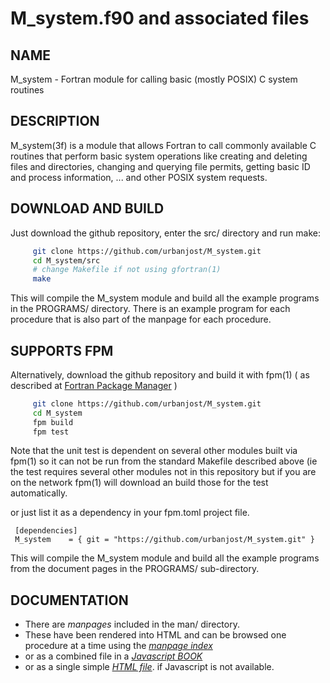 # M_system.f90 and associated files

## NAME

   M_system - Fortran module for calling basic (mostly POSIX) C system routines

## DESCRIPTION

M_system(3f) is a module that allows Fortran to call commonly available C
routines that perform basic system operations like creating and deleting
files and directories, changing and querying file permits, getting basic
ID and process information, ... and other POSIX system requests.


## DOWNLOAD AND BUILD
Just download the github repository, enter the src/ directory and run make:

```bash
     git clone https://github.com/urbanjost/M_system.git
     cd M_system/src
     # change Makefile if not using gfortran(1)
     make
```
This will compile the M_system module and build all the example programs
in the PROGRAMS/ directory. There is an example program for each procedure
that is also part of the manpage for each procedure.

## SUPPORTS FPM

Alternatively, download the github repository and
build it with fpm(1) ( as described at [Fortran Package
Manager](https://github.com/fortran-lang/fpm) )

```bash
     git clone https://github.com/urbanjost/M_system.git
     cd M_system
     fpm build
     fpm test
```

Note that the unit test is dependent on several other modules built via
fpm(1) so it can not be run from the standard Makefile described above
(ie the test requires several other modules not in this repository but
if you are on the network fpm(1) will download an build those for the
test automatically.

or just list it as a dependency in your fpm.toml project file.

     [dependencies]
     M_system    = { git = "https://github.com/urbanjost/M_system.git" }

This will compile the M_system module and build all the example programs from
the document pages in the PROGRAMS/ sub-directory.

## DOCUMENTATION

 + There are *manpages* included in the man/ directory. 
 + These have been rendered into HTML and can be browsed one procedure at a time
   using the
   [*manpage index*](https://urbanjost.github.io/M_system/index.html)
 + or as a combined file in a
   [*Javascript BOOK*](https://urbanjost.github.io/M_system/docs/BOOK_M_system.html)
 + or as a single simple [*HTML file*](https://urbanjost.github.io/M_system/docs/M_system.html).
   if Javascript is not available.
